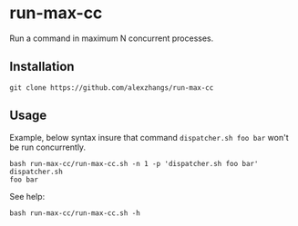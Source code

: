 # run-max-cc

Run a command in maximum N concurrent processes.

## Installation

```
git clone https://github.com/alexzhangs/run-max-cc
```

## Usage

Example, below syntax insure that command `dispatcher.sh foo bar` won't be
run concurrently.

```
bash run-max-cc/run-max-cc.sh -n 1 -p 'dispatcher.sh foo bar' dispatcher.sh
foo bar
```

See help:

```
bash run-max-cc/run-max-cc.sh -h
```
